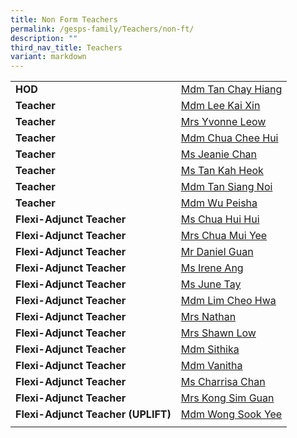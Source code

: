 ```yaml
---
title: Non Form Teachers
permalink: /gesps-family/Teachers/non-ft/
description: ""
third_nav_title: Teachers
variant: markdown
---
```

|  |  |
|:---|:---|
| **HOD**|[Mdm Tan Chay Hiang](mailto:tan_chay_hiang@schools.gov.sg)
| **Teacher** |[Mdm Lee Kai Xin](mailto:lee_kai_xin@schools.gov.sg)
| **Teacher** | [Mrs Yvonne Leow](mailto:cheak_beo_leng_yvonne@schools.gov.sg)
| **Teacher** | [Mdm Chua Chee Hui](mailto:chua_chee_hui@schools.gov.sg)
| **Teacher** | [Ms Jeanie Chan](mailto:jeanie_chan_wai_peng@schools.gov.sg)
| **Teacher** | [Ms Tan Kah Heok](mailto:Tan_Kah_Heok@schools.gov.sg)
| **Teacher** | [Mdm Tan Siang Noi](mailto:Tan_Siang_Noi@schools.gov.sg)
| **Teacher** | [Mdm Wu Peisha](mailto:wu_pei_sha@schools.gov.sg)
| **Flexi-Adjunct Teacher** | [Ms Chua Hui Hui](mailto:chua_hui_hui@schools.gov.sg)
| **Flexi-Adjunct Teacher** | [Mrs Chua Mui Yee](mailto:Kheng_mui_yee@schools.gov.sg)
| **Flexi-Adjunct Teacher** | [Mr Daniel Guan](mailto:daniel_guan_poh_wei@schools.gov.sg)
| **Flexi-Adjunct Teacher** | [Ms Irene Ang](mailto:irene_ang_pek_ai@schools.gov.sg)
| **Flexi-Adjunct Teacher** | [Ms June Tay](mailto:tay_wee_hong@schools.gov.sg)
| **Flexi-Adjunct Teacher** | [Mdm Lim Cheo Hwa](mailto:Lim_Cheo_Hwa@schools.gov.sg)
| **Flexi-Adjunct Teacher** | [Mrs Nathan](mailto:Kanapathipillai_Jayamalar@schools.gov.sg)
| **Flexi-Adjunct Teacher** | [Mrs Shawn Low](mailto:shawn_lok@schools.gov.sg)
| **Flexi-Adjunct Teacher** | [Mdm Sithika](mailto:sithika_begam@schools.gov.sg)
| **Flexi-Adjunct Teacher** | [Mdm Vanitha](mailto:vanitha_k_s_perumal@schools.gov.sg)
| **Flexi-Adjunct Teacher** | [Ms Charrisa Chan](mailto:Chan_Huishi_Charrisa_A@schools.gov.sg)
| **Flexi-Adjunct Teacher** | [Mrs Kong Sim Guan](mailto:kong_sim_guan@schools.gov.sg)
| **Flexi-Adjunct Teacher (UPLIFT)** | [Mdm Wong Sook Yee](mailto:wong_sook_yee_a@schools.gov.sg)
|  |  |